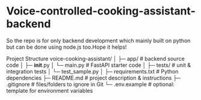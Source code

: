 # Voice-controlled-cooking-assistant-backend
So the repo is for only backend development which mainly built on python but can be done using node.js too.Hope it helps!

Project Structure
voice-cooking-assistant/
│
├─ app/                 # backend source code
│   ├─ __init__.py
│   └─ main.py          # FastAPI starter code
│
├─ tests/               # unit & integration tests
│   └─ test_sample.py
│
├─ requirements.txt     # Python dependencies
├─ README.md            # project description & instructions
├─ .gitignore           # files/folders to ignore in Git
└─ .env.example         # optional: template for environment variables

